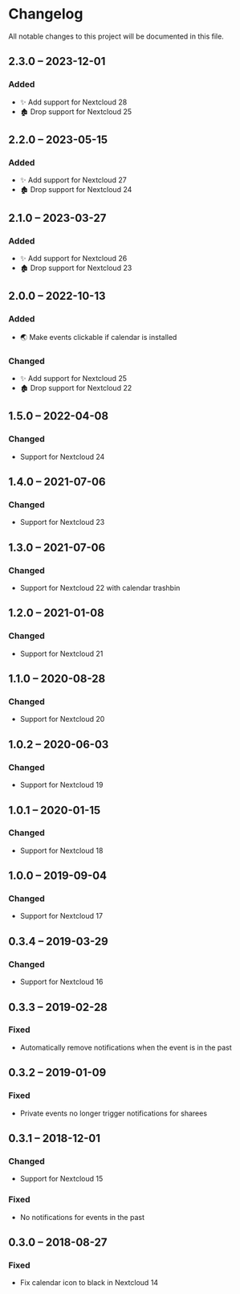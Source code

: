 # Changelog
All notable changes to this project will be documented in this file.

## 2.3.0 – 2023-12-01
### Added
- ✨ Add support for Nextcloud 28
- 🏚️ Drop support for Nextcloud 25

## 2.2.0 – 2023-05-15
### Added
- ✨ Add support for Nextcloud 27
- 🏚️ Drop support for Nextcloud 24

## 2.1.0 – 2023-03-27
### Added
- ✨ Add support for Nextcloud 26
- 🏚️ Drop support for Nextcloud 23

## 2.0.0 – 2022-10-13
### Added
- 🌏 Make events clickable if calendar is installed

### Changed
- ✨ Add support for Nextcloud 25
- 🏚️ Drop support for Nextcloud 22

## 1.5.0 – 2022-04-08
### Changed
- Support for Nextcloud 24

## 1.4.0 – 2021-07-06
### Changed
- Support for Nextcloud 23

## 1.3.0 – 2021-07-06
### Changed
- Support for Nextcloud 22 with calendar trashbin

## 1.2.0 – 2021-01-08
### Changed
- Support for Nextcloud 21

## 1.1.0 – 2020-08-28
### Changed
- Support for Nextcloud 20

## 1.0.2 – 2020-06-03
### Changed
- Support for Nextcloud 19

## 1.0.1 – 2020-01-15
### Changed
- Support for Nextcloud 18

## 1.0.0 – 2019-09-04
### Changed
- Support for Nextcloud 17

## 0.3.4 – 2019-03-29
### Changed
- Support for Nextcloud 16

## 0.3.3 – 2019-02-28
### Fixed
- Automatically remove notifications when the event is in the past

## 0.3.2 – 2019-01-09
### Fixed
- Private events no longer trigger notifications for sharees

## 0.3.1 – 2018-12-01
### Changed
- Support for Nextcloud 15

### Fixed
- No notifications for events in the past

## 0.3.0 – 2018-08-27
### Fixed
- Fix calendar icon to black in Nextcloud 14
